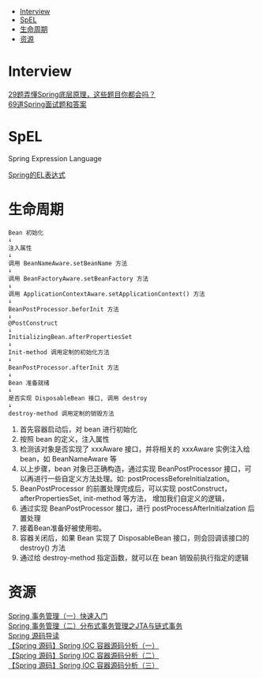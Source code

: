 <!-- TOC -->

- [Interview](#interview)
- [SpEL](#spel)
- [生命周期](#生命周期)
- [资源](#资源)

<!-- /TOC -->

# Interview

[29题弄懂Spring底层原理，这些题目你都会吗？](https://mp.weixin.qq.com/s/LDglUrsocEkH8NwBjDXkPA)<br>
[69道Spring面试题和答案](https://zhuanlan.zhihu.com/p/38131490)<br>

# SpEL

Spring Expression Language

[Spring的EL表达式](https://blog.csdn.net/keda8997110/article/details/52767087)<br>

# 生命周期

```shell
Bean 初始化
↓
注入属性
↓
调用 BeanNameAware.setBeanName 方法
↓
调用 BeanFactoryAware.setBeanFactory 方法
↓
调用 ApplicationContextAware.setApplicationContext() 方法
↓
BeanPostProcessor.beforInit 方法
↓
@PostConstruct
↓
InitializingBean.afterPropertiesSet
↓
Init-method 调用定制的初始化方法
↓
BeanPostProcessor.afterInit 方法
↓
Bean 准备就绪
↓
是否实现 DisposableBean 接口, 调用 destroy
↓
destroy-method 调用定制的销毁方法
```

1. 首先容器启动后，对 bean 进行初始化
2. 按照 bean 的定义，注入属性
3. 检测该对象是否实现了 xxxAware 接口，并将相关的 xxxAware 实例注入给 bean，如 BeanNameAware 等
4. 以上步骤，bean 对象已正确构造，通过实现 BeanPostProcessor 接口，可以再进行一些自定义方法处理。如: postProcessBeforeInitialzation。
5. BeanPostProcessor 的前置处理完成后，可以实现 postConstruct，afterPropertiesSet, init-method 等方法， 增加我们自定义的逻辑，
6. 通过实现 BeanPostProcessor 接口，进行 postProcessAfterInitialzation 后置处理
7. 接着Bean准备好被使用啦。
8. 容器关闭后，如果 Bean 实现了 DisposableBean 接口，则会回调该接口的 destroy() 方法
9. 通过给 destroy-method 指定函数，就可以在 bean 销毁前执行指定的逻辑

# 资源

[Spring 事务管理（一）快速入门](https://mp.weixin.qq.com/s/yw5qZg3X2U5b2jjU9PI5Qw)<br>
[Spring 事务管理（二）分布式事务管理之JTA与链式事务](https://mp.weixin.qq.com/s/Z20VyyzdWysJC6U0lMEvoQ)<br>
[Spring 源码导读](https://mp.weixin.qq.com/s/-Ce5T6LIzFe-TLTxmjYuSQ)<br>
[【Spring 源码】Spring IOC 容器源码分析（一）](https://mp.weixin.qq.com/s/IJKQH8sM_yjts3gIvAEjUQ)<br>
[【Spring 源码】Spring IOC 容器源码分析（二）](https://mp.weixin.qq.com/s/UU53oy9gujS6DRV1yvY9Uw)<br>
[【Spring 源码】Spring IOC 容器源码分析（三）](https://mp.weixin.qq.com/s/IodWklm9IZT5icJdimTYqw)<br>
